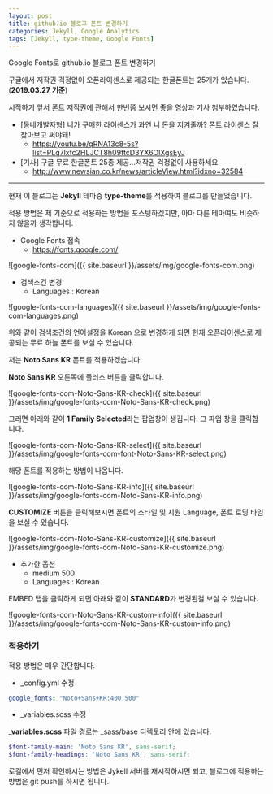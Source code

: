 ```yaml
---
layout: post
title: github.io 블로그 폰트 변경하기
categories: Jekyll, Google Analytics
tags: [Jekyll, type-theme, Google Fonts]
---
```


Google Fonts로 github.io 블로그 폰트 변경하기

구글에서 저작권 걱정없이 오픈라이센스로 제공되는 한글폰트는 25개가 있습니다.(**2019.03.27 기준**)

시작하기 앞서 폰트 저작권에 관해서 한번쯤 보시면 좋을 영상과 기사 첨부하였습니다.

- [동네개발자형] 니가 구매한 라이센스가 과연 니 돈을 지켜줄까? 폰트 라이센스 잘찾아보고 써야돼!
    - <https://youtu.be/qRNA13c8-5s?list=PLq7lxfc2HLJCT8h09ttcD3YX6OlXgsEyJ>
- [기사] 구글 무료 한글폰트 25종 제공…저작권 걱정없이 사용하세요
    - <http://www.newsian.co.kr/news/articleView.html?idxno=32584>

---------------

현재 이 블로그는 **Jekyll** 테마중 **type-theme**를 적용하여 블로그를 만들었습니다.

적용 방법은 제 기준으로 적용하는 방법을 포스팅하겠지만, 아마 다른 테마여도 비슷하지 않을까 생각합니다.

- Google Fonts 접속
    - <https://fonts.google.com/>

![google-fonts-com]({{ site.baseurl }}/assets/img/google-fonts-com.png)

- 검색조건 변경
    - Languages : Korean

![google-fonts-com-languages]({{ site.baseurl }}/assets/img/google-fonts-com-languages.png)

위와 같이 검색조건의 언어설정을 Korean 으로 변경하게 되면 현재 오픈라이센스로 제공되는 무료 하늘 폰트를 보실 수 있습니다.

저는 **Noto Sans KR** 폰트를 적용하겠습니다.

**Noto Sans KR** 오른쪽에 플러스 버튼을 클릭합니다.

![google-fonts-com-Noto-Sans-KR-check]({{ site.baseurl }}/assets/img/google-fonts-com-Noto-Sans-KR-check.png)

그러면 아래와 같이 **1 Family Selected**라는 팝업창이 생깁니다.
그 파업 창을 클릭합니다. 

![google-fonts-com-Noto-Sans-KR-select]({{ site.baseurl }}/assets/img/google-fonts-com-font-Noto-Sans-KR-select.png)

해당 폰트를 적용하는 방법이 나옵니다.

![google-fonts-com-Noto-Sans-KR-info]({{ site.baseurl }}/assets/img/google-fonts-com-Noto-Sans-KR-info.png)

**CUSTOMIZE** 버튼을 클릭해보시면 폰트의 스타일 및 지원 Language, 폰트 로딩 타임을 보실 수 있습니다.

![google-fonts-com-Noto-Sans-KR-customize]({{ site.baseurl }}/assets/img/google-fonts-com-Noto-Sans-KR-customize.png)

- 추가한 옵션
    - medium 500
    - Languages : Korean

EMBED 탭을 클릭하게 되면 아래와 같이 **STANDARD**가 변경된걸 보실 수 있습니다.    

![google-fonts-com-Noto-Sans-KR-custom-info]({{ site.baseurl }}/assets/img/google-fonts-com-Noto-Sans-KR-custom-info.png)

### 적용하기

적용 방법은 매우 간단합니다.

- _config.yml 수정
~~~yml
google_fonts: "Noto+Sans+KR:400,500"
~~~

- _variables.scss 수정

**_variables.scss** 파일 경로는 _sass/base 디렉토리 안에 있습니다.

~~~scss
$font-family-main: 'Noto Sans KR', sans-serif;
$font-family-headings: 'Noto Sans KR', sans-serif;
~~~

로컬에서 먼저 확인하시는 방법은 Jykell 서버를 재시작하시면 되고, 블로그에 적용하는 방법은 git push를 하시면 됩니다.